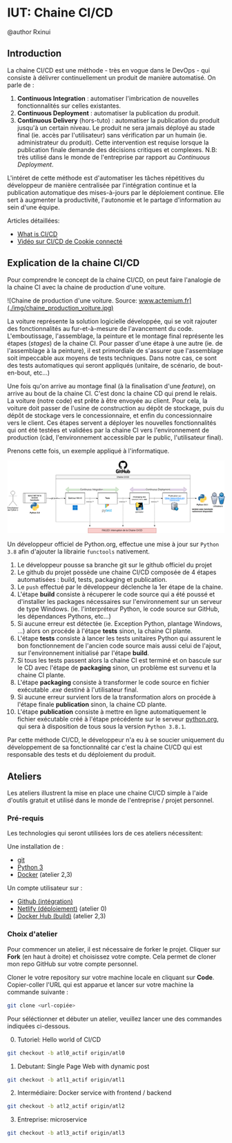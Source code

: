 # IUT: Chaine CI/CD

@author Rxinui

## Introduction

La chaine CI/CD est une méthode - très en vogue dans le DevOps - qui consiste à délivrer continuellement un produit de manière automatisé.
On parle de :
1. **Continuous Integration** : automatiser l'imbrication de nouvelles fonctionnalités sur celles existantes.
2. **Continuous Deployment** : automatiser la publication du produit.
3. **Continuous Delivery** (hors-tuto) : automatiser la publication du produit jusqu'à un certain niveau. Le produit ne sera jamais déployé au stade final (ie. accès par l'utilisateur) sans vérification par un humain (ie. administrateur du produit). Cette intervention est requise lorsque la publication finale demande des décisions critiques et complexes. N.B: très utilisé dans le monde de l'entreprise par rapport au *Continuous Deployment*.

L'intéret de cette méthode est d'automatiser les tâches répétitives du développeur de manière centralisée par l'intégration continue et la publication automatique des mises-à-jours par le déploiement continue. Elle sert à augmenter la productivité, l'autonomie et le partage d'information au sein d'une équipe.

Articles détaillées:
- [What is CI/CD](https://www.redhat.com/en/topics/devops/what-is-ci-cd)
- [Vidéo sur CI/CD de Cookie connecté](https://www.youtube.com/watch?v=ws1qGuFMYlc)

## Explication de la chaine CI/CD

Pour comprendre le concept de la chaine CI/CD, on peut faire l'analogie de la chaine CI avec la chaine de production d'une voiture.

![Chaine de production d'une voiture. Source: www.actemium.fr](./img/chaine_production_voiture.jpg)

La voiture représente la solution logicielle développée, qui se voit rajouter des fonctionnalités au fur-et-à-mesure de l'avancement du code.
L'emboutissage, l'assemblage, la peinture et le montage final représente les étapes (*stages*) de la chaine CI.
Pour passer d'une étape à une autre (ie. de l'assemblage à la peinture), il est primordiale de s'assurer que l'assemblage soit impeccable aux moyens de tests techniques. Dans notre cas, ce sont des tests automatiques qui seront appliqués (unitaire, de scénario, de bout-en-bout, etc...)

Une fois qu'on arrive au montage final (à la finalisation d'une *feature*), on arrive au bout de la chaine CI. C'est donc la chaine CD qui prend le relais. 
La voiture (notre code) est prête à être envoyée au client. Pour cela, la voiture doit passer de l'usine de construction au dépôt de stockage, puis du dépôt de stockage vers le concessionnaire, et enfin du concessionnaire vers le client. Ces étapes servent a déployer les nouvelles fonctionnalités qui ont été testées et validées par la chaine CI vers l'environnement de production (càd, l'environnement accessible par le public, l'utilisateur final).

Prenons cette fois, un exemple appliqué à l'informatique.

![Chaine CI/CD sur Python](./img/atl0_python-cicd.png)

Un développeur officiel de Python.org, effectue une mise à jour sur `Python 3.8` afin d'ajouter la librairie `functools` nativement.

1. Le développeur pousse sa branche git sur le github officiel du projet
2. Le github du projet possède une chaine CI/CD composée de 4 étapes automatisées : build, tests, packaging et publication.
3. Le `push` effectué par le développeur déclenche la 1er étape de la chaine.
4. L'étape **build** consiste à récuperer le code source qui a été poussé et d'installer les packages nécessaires sur l'environnement sur un serveur de type Windows. (ie. l'interpréteur Python, le code source sur GitHub, les dépendances Pythons, etc...)
5. Si aucune erreur est détectée (ie. Exception Python, plantage Windows, ...) alors on procéde à l'étape **tests** sinon, la chaine CI plante.
6. L'étape **tests** consiste à lancer les tests unitaires Python qui assurent le bon fonctionnement de l'ancien code source mais aussi celui de l'ajout, sur l'environnement initialisé par l'étape **build**.
7. Si tous les tests passent alors la chaine CI est terminé et on bascule sur le CD avec l'étape de **packaging** sinon, un problème est survenu et la chaine CI plante.
8. L'étape **packaging** consiste à transformer le code source en fichier exécutable *.exe* destiné à l'utilisateur final.
9. Si aucune erreur survient lors de la transformation alors on procéde à l'étape finale **publication** sinon, la chaine CD plante.
10. L'étape **publication** consiste à mettre en ligne automatiquement le fichier exécutable créé à l'étape précédente sur le serveur [python.org](https://www.python.org/downloads/), qui sera à disposition de tous sous la version `Python 3.8.1`.

Par cette méthode CI/CD, le développeur n'a eu à se soucier uniquement du développement de sa fonctionnalité car c'est la chaine CI/CD qui est responsable des tests et du déploiement du produit.

## Ateliers

Les ateliers illustrent la mise en place une chaine CI/CD simple à l'aide d'outils gratuit et utilisé dans le monde de l'entreprise / projet personnel.

### Pré-requis

Les technologies qui seront utilisées lors de ces ateliers nécessitent:

Une installation de :
- [git](https://git-scm.com/downloads)
- [Python 3](https://www.python.org/downloads/)
- [Docker](https://docs.docker.com/engine/install/#supported-platforms) (atelier 2,3)

Un compte utilisateur sur :
- [Github (intégration)](https://github.com/login)
- [Netlify (déploiement)](https://app.netlify.com/) (atelier 0)
- [Docker Hub (build)](https://hub.docker.com/) (atelier 2,3)

### Choix d'atelier

Pour commencer un atelier, il est nécessaire de forker le projet. Cliquer sur **Fork** (en haut à droite) et choisissez votre compte. Cela permet de cloner mon repo GitHub sur votre compte personnel.

Cloner le votre repository sur votre machine locale en cliquant sur **Code**. Copier-coller l'URL qui est apparue et lancer sur votre machine la commande suivante : 

```bash
git clone <url-copiée>
```

Pour séléctionner et débuter un atelier, veuillez lancer une des commandes indiquées ci-dessous.

0. Tutoriel: Hello world of CI/CD

```bash
git checkout -b atl0_actif origin/atl0
```

1. Debutant: Single Page Web with dynamic post

```bash
git checkout -b atl1_actif origin/atl1
```

2. Intermédiaire: Docker service with frontend / backend

```bash
git checkout -b atl2_actif origin/atl2
```

3. Entreprise: microservice

```bash
git checkout -b atl3_actif origin/atl3
```